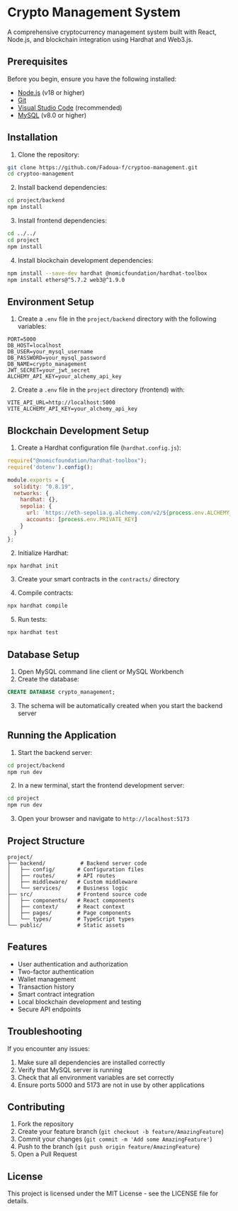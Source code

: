# Crypto Management System

A comprehensive cryptocurrency management system built with React, Node.js, and blockchain integration using Hardhat and Web3.js.

## Prerequisites

Before you begin, ensure you have the following installed:
- [Node.js](https://nodejs.org/) (v18 or higher)
- [Git](https://git-scm.com/download/win)
- [Visual Studio Code](https://code.visualstudio.com/) (recommended)
- [MySQL](https://dev.mysql.com/downloads/installer/) (v8.0 or higher)

## Installation

1. Clone the repository:
```bash
git clone https://github.com/Fadoua-f/cryptoo-management.git
cd cryptoo-management
```

2. Install backend dependencies:
```bash
cd project/backend
npm install
```

3. Install frontend dependencies:
```bash
cd ../../
cd project
npm install
```

4. Install blockchain development dependencies:
```bash
npm install --save-dev hardhat @nomicfoundation/hardhat-toolbox
npm install ethers@^5.7.2 web3@^1.9.0
```

## Environment Setup

1. Create a `.env` file in the `project/backend` directory with the following variables:
```env
PORT=5000
DB_HOST=localhost
DB_USER=your_mysql_username
DB_PASSWORD=your_mysql_password
DB_NAME=crypto_management
JWT_SECRET=your_jwt_secret
ALCHEMY_API_KEY=your_alchemy_api_key
```

2. Create a `.env` file in the `project` directory (frontend) with:
```env
VITE_API_URL=http://localhost:5000
VITE_ALCHEMY_API_KEY=your_alchemy_api_key
```

## Blockchain Development Setup

1. Create a Hardhat configuration file (`hardhat.config.js`):
```javascript
require("@nomicfoundation/hardhat-toolbox");
require('dotenv').config();

module.exports = {
  solidity: "0.8.19",
  networks: {
    hardhat: {},
    sepolia: {
      url: `https://eth-sepolia.g.alchemy.com/v2/${process.env.ALCHEMY_API_KEY}`,
      accounts: [process.env.PRIVATE_KEY]
    }
  }
};
```

2. Initialize Hardhat:
```bash
npx hardhat init
```

3. Create your smart contracts in the `contracts/` directory

4. Compile contracts:
```bash
npx hardhat compile
```

5. Run tests:
```bash
npx hardhat test
```

## Database Setup

1. Open MySQL command line client or MySQL Workbench
2. Create the database:
```sql
CREATE DATABASE crypto_management;
```
3. The schema will be automatically created when you start the backend server

## Running the Application

1. Start the backend server:
```bash
cd project/backend
npm run dev
```

2. In a new terminal, start the frontend development server:
```bash
cd project
npm run dev
```

3. Open your browser and navigate to `http://localhost:5173`

## Project Structure

```
project/
├── backend/           # Backend server code
│   ├── config/       # Configuration files
│   ├── routes/       # API routes
│   ├── middleware/   # Custom middleware
│   └── services/     # Business logic
├── src/              # Frontend source code
│   ├── components/   # React components
│   ├── context/      # React context
│   ├── pages/        # Page components
│   └── types/        # TypeScript types
└── public/           # Static assets
```

## Features

- User authentication and authorization
- Two-factor authentication
- Wallet management
- Transaction history
- Smart contract integration
- Local blockchain development and testing
- Secure API endpoints

## Troubleshooting

If you encounter any issues:

1. Make sure all dependencies are installed correctly
2. Verify that MySQL server is running
3. Check that all environment variables are set correctly
4. Ensure ports 5000 and 5173 are not in use by other applications

## Contributing

1. Fork the repository
2. Create your feature branch (`git checkout -b feature/AmazingFeature`)
3. Commit your changes (`git commit -m 'Add some AmazingFeature'`)
4. Push to the branch (`git push origin feature/AmazingFeature`)
5. Open a Pull Request

## License

This project is licensed under the MIT License - see the LICENSE file for details. 